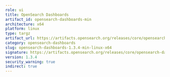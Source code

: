 ```yaml
---
role: ui
title: OpenSearch Dashboards
artifact_id: opensearch-dashboards-min
architecture: x64
platform: linux
type: targz
artifact_url: https://artifacts.opensearch.org/releases/core/opensearch-dashboards/1.3.4/opensearch-dashboards-min-1.3.4-linux-x64.tar.gz
category: opensearch-dashboards
slug: opensearch-dashboards-1.3.4-min-linux-x64
signature: https://artifacts.opensearch.org/releases/core/opensearch-dashboards/1.3.4/opensearch-dashboards-min-1.3.4-linux-x64.tar.gz.sig
version: 1.3.4
security_warning: true
indirect: true
---
```


